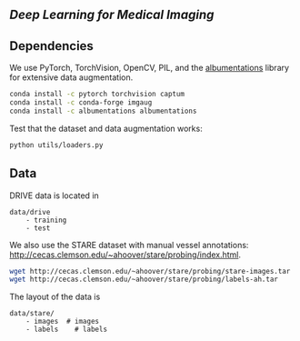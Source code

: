 ## _Deep Learning for Medical Imaging_


## Dependencies

We use PyTorch, TorchVision, OpenCV, PIL, and the [albumentations](https://github.com/albumentations-team/albumentations) library for extensive data augmentation.
```bash
conda install -c pytorch torchvision captum
conda install -c conda-forge imgaug
conda install -c albumentations albumentations
```

Test that the dataset and data augmentation works:
```bash
python utils/loaders.py
```

## Data

DRIVE data is located in
```
data/drive
    - training
    - test
```

We also use the STARE dataset with manual vessel annotations: http://cecas.clemson.edu/~ahoover/stare/probing/index.html.
```bash
wget http://cecas.clemson.edu/~ahoover/stare/probing/stare-images.tar
wget http://cecas.clemson.edu/~ahoover/stare/probing/labels-ah.tar
```
The layout of the data is
```
data/stare/
    - images  # images
    - labels    # labels
```